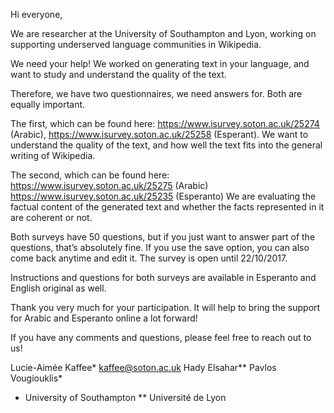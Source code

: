 Hi everyone,

We are researcher at the University of Southampton and Lyon, working on supporting underserved language communities in Wikipedia.

We need your help!
We worked on generating text in your language, and want to study and understand the quality of the text. 

Therefore, we have two questionnaires, we need answers for. Both are equally important.

The first, which can be found here: https://www.isurvey.soton.ac.uk/25274 (Arabic), https://www.isurvey.soton.ac.uk/25258 (Esperant).
We want to understand the quality of the text, and how well the text fits into the general writing of Wikipedia.

The second, which can be found here: https://www.isurvey.soton.ac.uk/25275 (Arabic) https://www.isurvey.soton.ac.uk/25235 (Esperanto)
We are evaluating the factual content of the generated text and whether the facts represented in it are coherent or not.

Both surveys have 50 questions, but if you just want to answer part of the questions, that’s absolutely fine. If you use the save option, you can also come back anytime and edit it.
The survey is open until 22/10/2017.

Instructions and questions for both surveys are available in Esperanto and English original as well.

Thank you very much for your participation. It will help to bring the support for Arabic and Esperanto online a lot forward! 

If you have any comments and questions, please feel free to reach out to us!

Lucie-Aimée Kaffee* kaffee@soton.ac.uk
Hady Elsahar**
Pavlos Vougiouklis*
* University of Southampton
** Université de Lyon  
